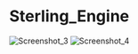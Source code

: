 # Sterling_Engine
![Screenshot_3](https://github.com/JonesAbusagr/Sterling_Engine/assets/170885990/bc2ce2cf-641c-4788-84c1-abece8ad67b2)
![Screenshot_4](https://github.com/JonesAbusagr/Sterling_Engine/assets/170885990/c4579dd5-3526-462a-bec7-bcf93ff17d6c)
